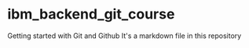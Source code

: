 # ibm_backend_git_course
Getting started with Git and Github
It's a markdown file in this repository
